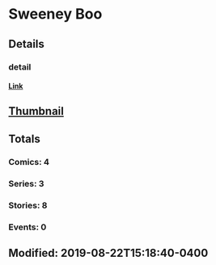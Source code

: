 # Sweeney  Boo 
## Details
### detail
#### [Link](http://marvel.com/comics/creators/13870/sweeney_boo?utm_campaign=apiRef&utm_source=225578a89fc76f3d20fbffda5d17a88d)
## [Thumbnail](http://i.annihil.us/u/prod/marvel/i/mg/b/40/image_not_available.jpg)
## Totals
### Comics: 4
### Series: 3
### Stories: 8
### Events: 0
## Modified: 2019-08-22T15:18:40-0400